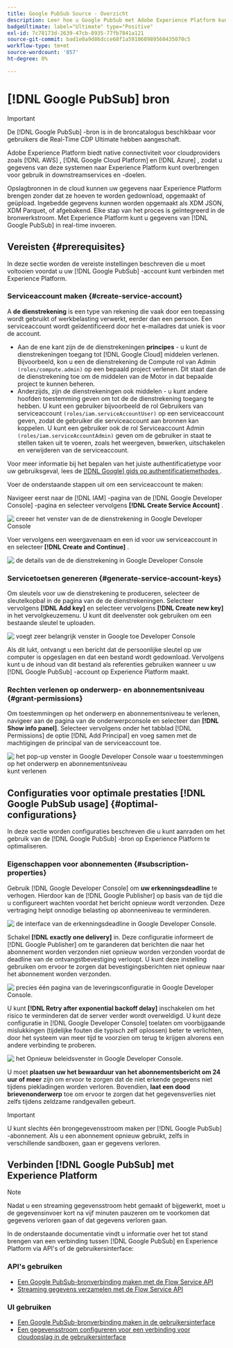 ```yaml
---
title: Google PubSub Source - Overzicht
description: Leer hoe u Google PubSub met Adobe Experience Platform kunt verbinden via API's of de gebruikersinterface.
badgeUltimate: label="Ultimate" type="Positive"
exl-id: 7c78173d-2639-47cb-8935-77fb7841a121
source-git-commit: bad1e0a9d86dcce68f1a591060989560435070c5
workflow-type: tm+mt
source-wordcount: '857'
ht-degree: 0%

---
```


# [!DNL Google PubSub] bron

>[!IMPORTANT]
>
>De [!DNL Google PubSub] -bron is in de broncatalogus beschikbaar voor gebruikers die Real-Time CDP Ultimate hebben aangeschaft.

Adobe Experience Platform biedt native connectiviteit voor cloudproviders zoals [!DNL AWS] , [!DNL Google Cloud Platform] en [!DNL Azure] , zodat u gegevens van deze systemen naar Experience Platform kunt overbrengen voor gebruik in downstreamservices en -doelen.

Opslagbronnen in de cloud kunnen uw gegevens naar Experience Platform brengen zonder dat ze hoeven te worden gedownload, opgemaakt of geüpload. Ingebedde gegevens kunnen worden opgemaakt als XDM JSON, XDM Parquet, of afgebakend. Elke stap van het proces is geïntegreerd in de bronwerkstroom. Met Experience Platform kunt u gegevens van [!DNL Google PubSub] in real-time invoeren.

## Vereisten {#prerequisites}

In deze sectie worden de vereiste instellingen beschreven die u moet voltooien voordat u uw [!DNL Google PubSub] -account kunt verbinden met Experience Platform.

### Serviceaccount maken {#create-service-account}

A **de dienstrekening** is een type van rekening die vaak door een toepassing wordt gebruikt of werkbelasting verwerkt, eerder dan een persoon. Een serviceaccount wordt geïdentificeerd door het e-mailadres dat uniek is voor de account.

* Aan de ene kant zijn de de dienstrekeningen **principes** - u kunt de dienstrekeningen toegang tot [!DNL Google Cloud] middelen verlenen. Bijvoorbeeld, kon u een de dienstrekening de Compute rol van Admin `(roles/compute.admin)` op een bepaald project verlenen. Dit staat dan de de dienstrekening toe om de middelen van de Motor in dat bepaalde project te kunnen beheren.
* Anderzijds, zijn de dienstrekeningen ook middelen - u kunt andere hoofden toestemming geven om tot de de dienstrekening toegang te hebben. U kunt een gebruiker bijvoorbeeld de rol Gebruikers van serviceaccount `(roles/iam.serviceAccountUser)` op een serviceaccount geven, zodat de gebruiker die serviceaccount aan bronnen kan koppelen. U kunt een gebruiker ook de rol Serviceaccount Admin `(roles/iam.serviceAccountAdmin)` geven om de gebruiker in staat te stellen taken uit te voeren, zoals het weergeven, bewerken, uitschakelen en verwijderen van de serviceaccount.

Voor meer informatie bij het bepalen van het juiste authentificatietype voor uw gebruiksgeval, lees de [[!DNL Google]  gids op authentificatiemethodes &#x200B;](https://cloud.google.com/docs/authentication).

Voer de onderstaande stappen uit om een serviceaccount te maken:

Navigeer eerst naar de [!DNL IAM] -pagina van de [!DNL Google Developer Console] -pagina en selecteer vervolgens **[!DNL Create Service Account]** .

![&#x200B; creeer het venster van de de dienstrekening in Google Developer Console &#x200B;](../../images/tutorials/create/google-pubsub/create-service-account.png)

Voer vervolgens een weergavenaam en een id voor uw serviceaccount in en selecteer **[!DNL Create and Continue]** .

![&#x200B; de details van de de dienstrekening in Google Developer Console &#x200B;](../../images/tutorials/create/google-pubsub/service-account-details.png)

### Servicetoetsen genereren {#generate-service-account-keys}

Om sleutels voor uw de dienstrekening te produceren, selecteer de sleutelkopbal in de pagina van de de dienstrekeningen. Selecteer vervolgens **[!DNL Add key]** en selecteer vervolgens **[!DNL Create new key]** in het vervolgkeuzemenu. U kunt dit deelvenster ook gebruiken om een bestaande sleutel te uploaden.

![&#x200B; voegt zeer belangrijk venster in Google toe Developer Console &#x200B;](../../images/tutorials/create/google-pubsub/add-key.png)

Als dit lukt, ontvangt u een bericht dat de persoonlijke sleutel op uw computer is opgeslagen en dat een bestand wordt gedownload. Vervolgens kunt u de inhoud van dit bestand als referenties gebruiken wanneer u uw [!DNL Google PubSub] -account op Experience Platform maakt.

### Rechten verlenen op onderwerp- en abonnementsniveau {#grant-permissions}

Om toestemmingen op het onderwerp en abonnementsniveau te verlenen, navigeer aan de pagina van de onderwerpconsole en selecteer dan **[!DNL Show info panel]**. Selecteer vervolgens onder het tabblad [!DNL Permissions] de optie [!DNL Add Principal] en voeg samen met de machtigingen de principal van de serviceaccount toe.

![&#x200B; het pop-up venster in Google Developer Console waar u toestemmingen op het onderwerp en abonnementsniveau &#x200B;](../../images/tutorials/create/google-pubsub/add-principal.png) kunt verlenen

## Configuraties voor optimale prestaties [!DNL Google PubSub usage] {#optimal-configurations}

In deze sectie worden configuraties beschreven die u kunt aanraden om het gebruik van de [!DNL Google PubSub] -bron op Experience Platform te optimaliseren.

### Eigenschappen voor abonnementen {#subscription-properties}

Gebruik [!DNL Google Developer Console] om **uw erkenningsdeadline** te verhogen. Hierdoor kan de [!DNL Google Publisher] op basis van de tijd die u configureert wachten voordat het bericht opnieuw wordt verzonden. Deze vertraging helpt onnodige belasting op abonneeniveau te verminderen.

![&#x200B; de interface van de erkenningsdeadline in Google Developer Console.](../../images/tutorials/create/google-pubsub/acknowledgement-deadline.png)

Schakel **[!DNL exactly one delivery]** in. Deze configuratie informeert de [!DNL Google Publisher] om te garanderen dat berichten die naar het abonnement worden verzonden niet opnieuw worden verzonden voordat de deadline van de ontvangstbevestiging verloopt. U kunt deze instelling gebruiken om ervoor te zorgen dat bevestigingsberichten niet opnieuw naar het abonnement worden verzonden.

![&#x200B; precies één pagina van de leveringsconfiguratie in Google Developer Console.](../../images/tutorials/create/google-pubsub/exactly-one-delivery.png)

U kunt **[!DNL Retry after exponential backoff delay]** inschakelen om het risico te verminderen dat de server verder wordt overweldigd. U kunt deze configuratie in [!DNL Google Developer Console] toelaten om voorbijgaande mislukkingen (tijdelijke fouten die typisch zelf oplossen) beter te verlichten, door het systeem van meer tijd te voorzien om terug te krijgen alvorens een andere verbinding te proberen.

![&#x200B; het Opnieuw beleidsvenster in Google Developer Console.](../../images/tutorials/create/google-pubsub/retry-policy.png)

U moet **plaatsen uw het bewaarduur van het abonnementsbericht om 24 uur of meer** zijn om ervoor te zorgen dat de niet erkende gegevens niet tijdens piekladingen worden verloren. Bovendien, **laat een dood brievenonderwerp** toe om ervoor te zorgen dat het gegevensverlies niet zelfs tijdens zeldzame randgevallen gebeurt.

>[!IMPORTANT]
>
>U kunt slechts één brongegevensstroom maken per [!DNL Google PubSub] -abonnement. Als u een abonnement opnieuw gebruikt, zelfs in verschillende sandboxen, gaan er gegevens verloren.

## Verbinden [!DNL Google PubSub] met Experience Platform

>[!NOTE]
>
>Nadat u een streaming gegevensstroom hebt gemaakt of bijgewerkt, moet u de gegevensinvoer kort na vijf minuten pauzeren om te voorkomen dat gegevens verloren gaan of dat gegevens verloren gaan.

In de onderstaande documentatie vindt u informatie over het tot stand brengen van een verbinding tussen [!DNL Google PubSub] en Experience Platform via API&#39;s of de gebruikersinterface:

### API&#39;s gebruiken

* [Een Google PubSub-bronverbinding maken met de Flow Service API](../../tutorials/api/create/cloud-storage/google-pubsub.md)
* [Streaming gegevens verzamelen met de Flow Service API](../../tutorials/api/collect/streaming.md)

### UI gebruiken

* [Een Google PubSub-bronverbinding maken in de gebruikersinterface](../../tutorials/ui/create/cloud-storage/google-pubsub.md)
* [Een gegevensstroom configureren voor een verbinding voor cloudopslag in de gebruikersinterface](../../tutorials/ui/dataflow/streaming/cloud-storage-streaming.md)
